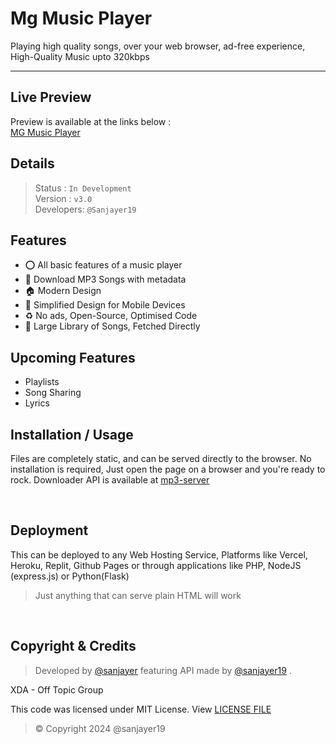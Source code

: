 # Mg Music Player

 <p>Playing high quality songs, over your web browser, ad-free experience, High-Quality Music upto 320kbps</p>
 
---

## Live Preview
Preview is available at the links below : <br>
[MG Music Player](https://sanjayengineer121.github.io/trendingmusic.github.io)

## Details
> Status : `In Development`<br>
Version : `v3.0` <br>
Developers: `@Sanjayer19`
## Features
- ⭕ All basic features of a music player
- :green_apple: Download MP3 Songs with metadata
- 🏠 Modern Design
- 📱 Simplified Design for Mobile Devices
- ♻ No ads, Open-Source, Optimised Code
- 🎵 Large Library of Songs, Fetched Directly
  
## Upcoming Features
- Playlists
- Song Sharing
- Lyrics
  
## Installation / Usage

Files are completely static, and can be served directly to the browser. No installation is required, Just open the page on a browser and you're ready to rock.
Downloader API is available at [mp3-server](https://github.com/sanjayengineer121/trendingmusic.github.io)

<br>

## Deployment
This can be deployed to any Web Hosting Service, Platforms like Vercel, Heroku, Replit, Github Pages or through applications like PHP, NodeJS (express.js) or Python(Flask)

> Just anything that can serve plain HTML will work

<br>

## Copyright & Credits
> Developed by [@sanjayer](https://www.linkedin.com/in/ersanjay19/) featuring API made by [@sanjayer19](https://github.com/sanjayengineer121/) .

XDA - Off Topic Group

This code was licensed under MIT License. View [LICENSE FILE](./LICENSE)
> &copy;  Copyright 2024 @sanjayer19
